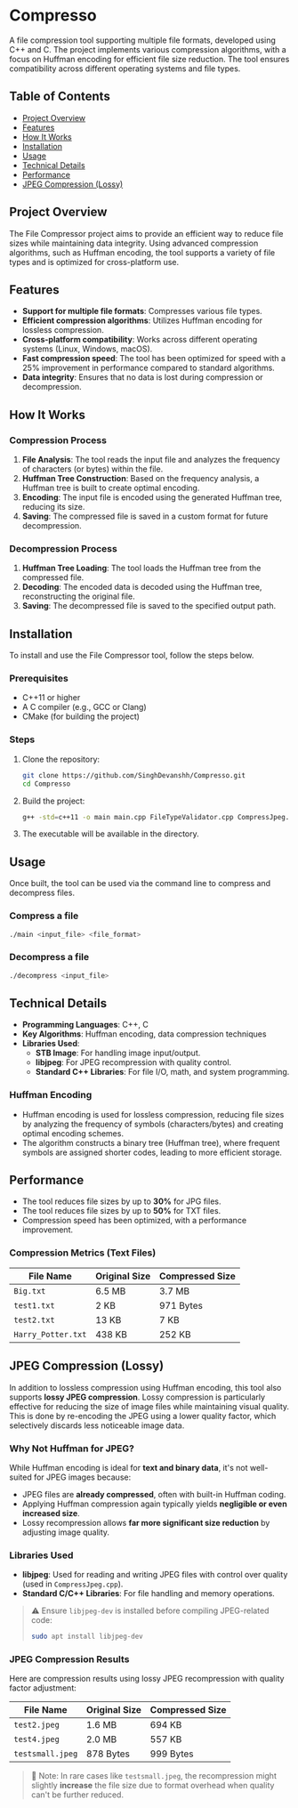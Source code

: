 # Compresso

A file compression tool supporting multiple file formats, developed using C++ and C. The project implements various compression algorithms, with a focus on Huffman encoding for efficient file size reduction. The tool ensures compatibility across different operating systems and file types.

## Table of Contents

- [Project Overview](#project-overview)
- [Features](#features)
- [How It Works](#how-it-works)
- [Installation](#installation)
- [Usage](#usage)
- [Technical Details](#technical-details)
- [Performance](#performance)
- [JPEG Compression (Lossy)](#jpeg-compression-lossy)

## Project Overview

The File Compressor project aims to provide an efficient way to reduce file sizes while maintaining data integrity. Using advanced compression algorithms, such as Huffman encoding, the tool supports a variety of file types and is optimized for cross-platform use.

## Features

- **Support for multiple file formats**: Compresses various file types.
- **Efficient compression algorithms**: Utilizes Huffman encoding for lossless compression.
- **Cross-platform compatibility**: Works across different operating systems (Linux, Windows, macOS).
- **Fast compression speed**: The tool has been optimized for speed with a 25% improvement in performance compared to standard algorithms.
- **Data integrity**: Ensures that no data is lost during compression or decompression.

## How It Works

### Compression Process

1. **File Analysis**: The tool reads the input file and analyzes the frequency of characters (or bytes) within the file.
2. **Huffman Tree Construction**: Based on the frequency analysis, a Huffman tree is built to create optimal encoding.
3. **Encoding**: The input file is encoded using the generated Huffman tree, reducing its size.
4. **Saving**: The compressed file is saved in a custom format for future decompression.

### Decompression Process

1. **Huffman Tree Loading**: The tool loads the Huffman tree from the compressed file.
2. **Decoding**: The encoded data is decoded using the Huffman tree, reconstructing the original file.
3. **Saving**: The decompressed file is saved to the specified output path.

## Installation

To install and use the File Compressor tool, follow the steps below.

### Prerequisites

- C++11 or higher
- A C compiler (e.g., GCC or Clang)
- CMake (for building the project)

### Steps

1. Clone the repository:
   ```bash
   git clone https://github.com/SinghDevanshh/Compresso.git
   cd Compresso
   ```

2. Build the project:
   ```bash
   g++ -std=c++11 -o main main.cpp FileTypeValidator.cpp CompressJpeg.cpp
   ```

3. The executable will be available in the directory.

## Usage

Once built, the tool can be used via the command line to compress and decompress files.

### Compress a file
```bash
./main <input_file> <file_format>
```

### Decompress a file
```bash
./decompress <input_file>
```

## Technical Details

- **Programming Languages**: C++, C
- **Key Algorithms**: Huffman encoding, data compression techniques
- **Libraries Used**:
  - **STB Image**: For handling image input/output.
  - **libjpeg**: For JPEG recompression with quality control.
  - **Standard C++ Libraries**: For file I/O, math, and system programming.

### Huffman Encoding

- Huffman encoding is used for lossless compression, reducing file sizes by analyzing the frequency of symbols (characters/bytes) and creating optimal encoding schemes.
- The algorithm constructs a binary tree (Huffman tree), where frequent symbols are assigned shorter codes, leading to more efficient storage.

## Performance

- The tool reduces file sizes by up to **30%** for JPG files.
- The tool reduces file sizes by up to **50%** for TXT files.
- Compression speed has been optimized, with a performance improvement.

### Compression Metrics (Text Files)

| File Name           | Original Size | Compressed Size |
|---------------------|---------------|------------------|
| `Big.txt`           | 6.5 MB        | 3.7 MB           |
| `test1.txt`         | 2 KB          | 971 Bytes        |
| `test2.txt`         | 13 KB         | 7 KB             |
| `Harry_Potter.txt`  | 438 KB        | 252 KB           |

## JPEG Compression (Lossy)

In addition to lossless compression using Huffman encoding, this tool also supports **lossy JPEG compression**. Lossy compression is particularly effective for reducing the size of image files while maintaining visual quality. This is done by re-encoding the JPEG using a lower quality factor, which selectively discards less noticeable image data.

### Why Not Huffman for JPEG?

While Huffman encoding is ideal for **text and binary data**, it's not well-suited for JPEG images because:
- JPEG files are **already compressed**, often with built-in Huffman coding.
- Applying Huffman compression again typically yields **negligible or even increased size**.
- Lossy recompression allows **far more significant size reduction** by adjusting image quality.

### Libraries Used

- **libjpeg**: Used for reading and writing JPEG files with control over quality (used in `CompressJpeg.cpp`).
- **Standard C/C++ Libraries**: For file handling and memory operations.

> ⚠️ Ensure `libjpeg-dev` is installed before compiling JPEG-related code:
> ```bash
> sudo apt install libjpeg-dev
> ```

### JPEG Compression Results

Here are compression results using lossy JPEG recompression with quality factor adjustment:

| File Name        | Original Size | Compressed Size |
|------------------|----------------|------------------|
| `test2.jpeg`     | 1.6 MB         | 694 KB           |
| `test4.jpeg`     | 2.0 MB         | 557 KB           |
| `testsmall.jpeg` | 878 Bytes      | 999 Bytes        |

> 📌 Note: In rare cases like `testsmall.jpeg`, the recompression might slightly **increase** the file size due to format overhead when quality can't be further reduced.

